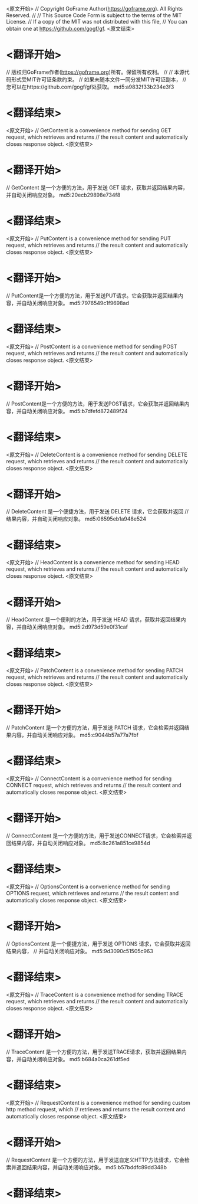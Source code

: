 
<原文开始>
// Copyright GoFrame Author(https://goframe.org). All Rights Reserved.
//
// This Source Code Form is subject to the terms of the MIT License.
// If a copy of the MIT was not distributed with this file,
// You can obtain one at https://github.com/gogf/gf.
<原文结束>

# <翻译开始>
// 版权归GoFrame作者(https://goframe.org)所有。保留所有权利。
//
// 本源代码形式受MIT许可证条款约束。
// 如果未随本文件一同分发MIT许可证副本，
// 您可以在https://github.com/gogf/gf处获取。 md5:a9832f33b234e3f3
# <翻译结束>


<原文开始>
// GetContent is a convenience method for sending GET request, which retrieves and returns
// the result content and automatically closes response object.
<原文结束>

# <翻译开始>
// GetContent 是一个方便的方法，用于发送 GET 请求，获取并返回结果内容，并自动关闭响应对象。 md5:20ecb29898e734f8
# <翻译结束>


<原文开始>
// PutContent is a convenience method for sending PUT request, which retrieves and returns
// the result content and automatically closes response object.
<原文结束>

# <翻译开始>
// PutContent是一个方便的方法，用于发送PUT请求。它会获取并返回结果内容，并自动关闭响应对象。 md5:7976549c1f9698ad
# <翻译结束>


<原文开始>
// PostContent is a convenience method for sending POST request, which retrieves and returns
// the result content and automatically closes response object.
<原文结束>

# <翻译开始>
// PostContent是一个方便的方法，用于发送POST请求，它会获取并返回结果内容，并自动关闭响应对象。 md5:b7dfefd872489f24
# <翻译结束>


<原文开始>
// DeleteContent is a convenience method for sending DELETE request, which retrieves and returns
// the result content and automatically closes response object.
<原文结束>

# <翻译开始>
// DeleteContent 是一个便捷方法，用于发送 DELETE 请求，它会获取并返回
// 结果内容，并自动关闭响应对象。 md5:06595eb1a948e524
# <翻译结束>


<原文开始>
// HeadContent is a convenience method for sending HEAD request, which retrieves and returns
// the result content and automatically closes response object.
<原文结束>

# <翻译开始>
// HeadContent 是一个便利的方法，用于发送 HEAD 请求，获取并返回结果内容，并自动关闭响应对象。 md5:2d973d59e0f31caf
# <翻译结束>


<原文开始>
// PatchContent is a convenience method for sending PATCH request, which retrieves and returns
// the result content and automatically closes response object.
<原文结束>

# <翻译开始>
// PatchContent 是一个方便的方法，用于发送 PATCH 请求，它会检索并返回结果内容，并自动关闭响应对象。 md5:c9044b57a77a7fbf
# <翻译结束>


<原文开始>
// ConnectContent is a convenience method for sending CONNECT request, which retrieves and returns
// the result content and automatically closes response object.
<原文结束>

# <翻译开始>
// ConnectContent 是一个方便的方法，用于发送CONNECT请求，它会检索并返回结果内容，并自动关闭响应对象。 md5:8c261a851ce9854d
# <翻译结束>


<原文开始>
// OptionsContent is a convenience method for sending OPTIONS request, which retrieves and returns
// the result content and automatically closes response object.
<原文结束>

# <翻译开始>
// OptionsContent 是一个便捷方法，用于发送 OPTIONS 请求，它会获取并返回结果内容，
// 并自动关闭响应对象。 md5:9d3090c51505c963
# <翻译结束>


<原文开始>
// TraceContent is a convenience method for sending TRACE request, which retrieves and returns
// the result content and automatically closes response object.
<原文结束>

# <翻译开始>
// TraceContent 是一个方便的方法，用于发送TRACE请求，获取并返回结果内容，并自动关闭响应对象。 md5:b684a0ca261df5ed
# <翻译结束>


<原文开始>
// RequestContent is a convenience method for sending custom http method request, which
// retrieves and returns the result content and automatically closes response object.
<原文结束>

# <翻译开始>
// RequestContent 是一个方便的方法，用于发送自定义HTTP方法请求，它会检索并返回结果内容，并自动关闭响应对象。 md5:b57bddfc89dd348b
# <翻译结束>

